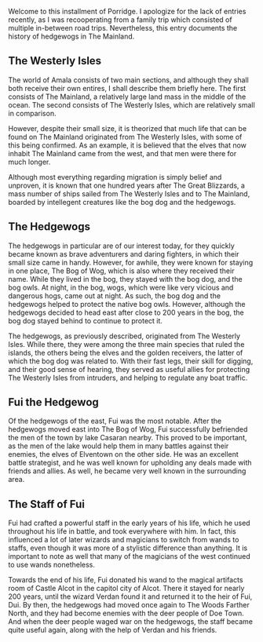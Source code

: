 Welcome to this installment of Porridge. I apologize for the lack of entries recently, as I was recooperating from a family trip which consisted of multiple in-between road trips. Nevertheless, this entry documents the history of hedgewogs in The Mainland.

## The Westerly Isles
The world of Amala consists of two main sections, and although they shall both receive their own entires, I shall describe them briefly here. The first consists of The Mainland, a relatively large land mass in the middle of the ocean. The second consists of The Westerly Isles, which are relatively small in comparison.

However, despite their small size, it is theorized that much life that can be found on The Mainland originated from The Westerly Isles, with some of this being confirmed. As an example, it is believed that the elves that now inhabit The Mainland came from the west, and that men were there for much longer.

Although most everything regarding migration is simply belief and unproven, it is known that one hundred years after The Great Blizzards, a mass number of ships sailed from The Westerly Isles and to The Mainland, boarded by intellegent creatures like the bog dog and the hedgewogs.

## The Hedgewogs
The hedgewogs in particular are of our interest today, for they quickly became known as brave adventurers and daring fighters, in which their small size came in handy. However, for awhile, they were known for staying in one place, The Bog of Wog, which is also where they received their name. While they lived in the bog, they stayed with the bog dog, and the bog owls. At night, in the bog, wogs, which were like very vicious and dangerous hogs, came out at night. As such, the bog dog and the hedgewogs helped to protect the native bog owls. However, although the hedgewogs decided to head east after close to 200 years in the bog, the bog dog stayed behind to continue to protect it.

The hedgewogs, as previously described, originated from The Westerly Isles. While there, they were among the three main species that ruled the islands, the others being the elves and the golden receivers, the latter of which the bog dog was related to. With their fast legs, their skill for digging, and their good sense of hearing, they served as useful allies for protecting The Westerly Isles from intruders, and helping to regulate any boat traffic.

## Fui the Hedgewog
Of the hedgewogs of the east, Fui was the most notable. After the hedgewogs moved east into The Bog of Wog, Fui successfully befriended the men of the town by lake Casaran nearby. This proved to be important, as the men of the lake would help them in many battles against their enemies, the elves of Elventown on the other side. He was an excellent battle strategist, and he was well known for upholding any deals made with friends and allies. As well, he became very well known in the surrounding area.

## The Staff of Fui
Fui had crafted a powerful staff in the early years of his life, which he used throughout his life in battle, and took everywhere with him. In fact, this influenced a lot of later wizards and magicians to switch from wands to staffs, even though it was more of a stylistic difference than anything. It is important to note as well that many of the magicians of the west continued to use wands nonetheless.

Towards the end of his life, Fui donated his wand to the magical artifacts room of Castle Alcot in the capitol city of Alcot. There it stayed for nearly 200 years, until the wizard Verdan found it and returned it to the heir of Fui, Dui. By then, the hedgewogs had moved once again to The Woods Farther North, and they had become enemies with the deer people of Doe Town. And when the deer people waged war on the hedgewogs, the staff became quite useful again, along with the help of Verdan and his friends.